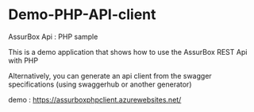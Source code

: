 # Demo-PHP-API-client
AssurBox Api : PHP sample 

This is a demo application that shows how to use the AssurBox REST Api with PHP

Alternatively, you can generate an api client from the swagger specifications (using swaggerhub or another generator)

demo :
https://assurboxphpclient.azurewebsites.net/

